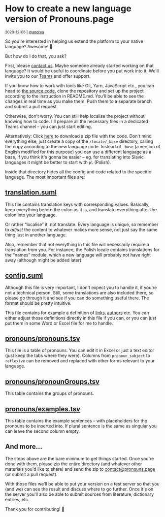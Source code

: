 # How to create a new language version of Pronouns.page

<small>2020-12-06 | [@andrea](/@andrea)</small>

So you're interested in helping us extend the platform to your native language? Awesome! 🥰

But how do I do that, you ask?

First, please [contact us](/contact).
Maybe someone already started working on that language?
It would be useful to coordinate before you put work into it.
We'll invite you to our [Teams](https://www.microsoft.com/en-us/microsoft-365/microsoft-teams/group-chat-software)
and offer support.

If you know how to work with tools like Git, Yarn, JavaScript etc.,
you can head to [the source code](https://gitlab.com/Avris/Zaimki/),
clone the repository and set up the project according to the instruction in README.md.
You'll be able to see the changes in real time as you make them.
Push them to a separate branch and submit a pull request.

Otherwise, don't worry. You can still help localise the project without knowing how to code.
I'll prepare all the necessary files in a dedicated Teams channel – you can just start editing.

Alternatively:
Click [here](https://gitlab.com/Avris/Zaimki/-/archive/main/Zaimki-main.zip) to download a zip file with the code.
Don't mind everything else, just create a copy of the `/locale/_base` directory,
calling the copy according to the new language code.
Instead of `_base` (a version of English modified for this purpose) you can use a different language as a base,
if you think it's gonna be easier – 
eg. for translating into Slavic languages it might be better to start with `pl` (Polish).

Inside that directory hides all the config and code related to the specific language.
The most important files are:

## [translation.suml](https://gitlab.com/Avris/Zaimki/-/blob/main/locale/_base/translations.suml)

This file contains translation keys with corresponding values.
Basically, keep everything before the colon as it is, and translate everything after the colon into your language.

Or rather “localise” it, not translate. Every language is unique, so remember to _adjust_
the content to whatever makes more sense, not just say the same thing just in another language.

Also, remember that not everything in this file will necessarily require a translation from you.
For instance, the Polish locale contains translations for the “names” module,
which a new language will probably not have right away (although might be added later).

## [config.suml](https://gitlab.com/Avris/Zaimki/-/blob/main/locale/_base/config.suml)

Although this file is very important, I don't expect you to handle it, if you're not a technical person.
Still, some translations are also included there, so please go through it and see if you can do something useful there.
The format should be pretty intuitive.

This file contains for example a definition of [links](/link), [authors](/contact) etc.
You can either adjust those definitions directly in this file if you can,
or you can just put them in some Word or Excel file for me to handle.

## [pronouns/pronouns.tsv](https://gitlab.com/Avris/Zaimki/-/blob/main/locale/_base/pronouns/pronouns.tsv)

This file is a table of pronouns. You can edit it in Excel or just a text editor (just keep the tabs where they were).
Columns from `pronoun_subject` to `reflexive` can be removed and replaced with other forms relevant to your language.

## [pronouns/pronounGroups.tsv](https://gitlab.com/Avris/Zaimki/-/blob/main/locale/_base/pronouns/pronounGroups.tsv)

This table contains the groups of pronouns.

## [pronouns/examples.tsv](https://gitlab.com/Avris/Zaimki/-/blob/main/locale/_base/pronouns/examples.tsv)

This table contains the example sentences – with placeholders for the pronouns to be inserted into.
If plural sentence is the same as singular you can leave the second column empty.

## And more…

The steps above are the bare minimum to get things started. Once you're done with them,
please zip the entire directory (and whatever other materials you'd like to share)
and send the zip to [contact@pronouns.page](mailto:contact@pronouns.page) (or submit a pull request).

With those files we'll be able to put your version on a test server so that you (and we) can see the result
and discuss where to go further.
Once it's on the server you'll also be able to submit sources from literature, dictionary entries, etc.

Thank you for contributing! 🥰
